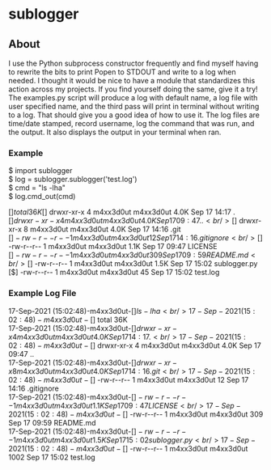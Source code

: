 # sublogger

## About

I use the Python subprocess constructor frequently and find myself having to rewrite the bits to print Popen to STDOUT and write to a log when needed.  I thought it would be nice to have a module that standardizes this action across my projects.  If you find yourself doing the same, give it a try!  The examples.py script will produce a log with default name, a log file with user specified name, and the third pass will print in terminal without writing to a log.  That should give you a good idea of how to use it.  The log files are time/date stamped, record username, log the command that was run, and the output.  It also displays the output in your terminal when ran.


### Example

$ import sublogger<br/>
$ log = sublogger.sublogger('test.log')<br/>
$ cmd = "ls -lha"<br/>
$ log.cmd_out(cmd)<br/>

[$] total 36K
[$] drwxr-xr-x 4 m4xx3d0ut m4xx3d0ut 4.0K Sep 17 14:17 .<br/>
[$] drwxr-xr-x 4 m4xx3d0ut m4xx3d0ut 4.0K Sep 17 09:47 ..<br/>
[$] drwxr-xr-x 8 m4xx3d0ut m4xx3d0ut 4.0K Sep 17 14:16 .git<br/>
[$] -rw-r--r-- 1 m4xx3d0ut m4xx3d0ut   12 Sep 17 14:16 .gitignore<br/>
[$] -rw-r--r-- 1 m4xx3d0ut m4xx3d0ut 1.1K Sep 17 09:47 LICENSE<br/>
[$] -rw-r--r-- 1 m4xx3d0ut m4xx3d0ut  309 Sep 17 09:59 README.md<br/>
[$] -rw-r--r-- 1 m4xx3d0ut m4xx3d0ut 1.5K Sep 17 15:02 sublogger.py<br/>
[$] -rw-r--r-- 1 m4xx3d0ut m4xx3d0ut   45 Sep 17 15:02 test.log<br/>


### Example Log File

17-Sep-2021 (15:02:48)-m4xx3d0ut-[$] ls -lha<br/>
17-Sep-2021 (15:02:48)-m4xx3d0ut-[$] total 36K<br/>
17-Sep-2021 (15:02:48)-m4xx3d0ut-[$] drwxr-xr-x 4 m4xx3d0ut m4xx3d0ut 4.0K Sep 17 14:17 .<br/>
17-Sep-2021 (15:02:48)-m4xx3d0ut-[$] drwxr-xr-x 4 m4xx3d0ut m4xx3d0ut 4.0K Sep 17 09:47 ..<br/>
17-Sep-2021 (15:02:48)-m4xx3d0ut-[$] drwxr-xr-x 8 m4xx3d0ut m4xx3d0ut 4.0K Sep 17 14:16 .git<br/>
17-Sep-2021 (15:02:48)-m4xx3d0ut-[$] -rw-r--r-- 1 m4xx3d0ut m4xx3d0ut   12 Sep 17 14:16 .gitignore<br/>
17-Sep-2021 (15:02:48)-m4xx3d0ut-[$] -rw-r--r-- 1 m4xx3d0ut m4xx3d0ut 1.1K Sep 17 09:47 LICENSE<br/>
17-Sep-2021 (15:02:48)-m4xx3d0ut-[$] -rw-r--r-- 1 m4xx3d0ut m4xx3d0ut  309 Sep 17 09:59 README.md<br/>
17-Sep-2021 (15:02:48)-m4xx3d0ut-[$] -rw-r--r-- 1 m4xx3d0ut m4xx3d0ut 1.5K Sep 17 15:02 sublogger.py<br/>
17-Sep-2021 (15:02:48)-m4xx3d0ut-[$] -rw-r--r-- 1 m4xx3d0ut m4xx3d0ut 1002 Sep 17 15:02 test.log<br/>
